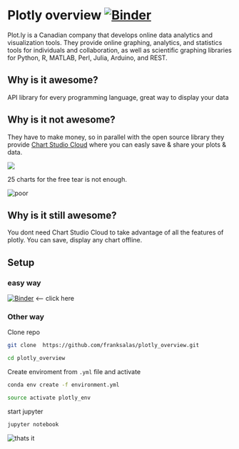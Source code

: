 # Plotly overview [![Binder](https://mybinder.org/badge_logo.svg)](https://mybinder.org/v2/gh/franksalas/plotly_overview.git/master)

Plot.ly  is a Canadian company that develops online data analytics and visualization tools. 
They provide online graphing, analytics, and statistics tools for individuals and collaboration, as well as scientific graphing libraries for Python, R, MATLAB, Perl, Julia, Arduino, and REST.

## Why is it awesome?
API library for every programming language, great way to display your data

## Why is it not awesome?
They have to make money, so in parallel with the open source library they provide [Chart Studio Cloud](https://plot.ly/products/cloud/) where you can easly save & share your plots & data.

![](https://i.imgur.com/peWsC4B.png)

25 charts for the free tear is not enough.

![poor](https://media.giphy.com/media/8OXXqeYqYonIY/giphy.gif)


## Why is it still awesome?

You dont need Chart Studio Cloud to take advantage of all the features of plotly. You can save, display any chart offline.

##  Setup

### easy way

[![Binder](https://mybinder.org/badge_logo.svg)](https://mybinder.org/v2/gh/franksalas/plotly_overview.git/master)   <-- click here

### Other way

Clone repo

```bash
git clone  https://github.com/franksalas/plotly_overview.git

cd plotly_overview
```

Create enviroment from `.yml` file and  activate
```bash
conda env create -f environment.yml

source activate plotly_env
```

start jupyter
```bash
jupyter notebook
```

![thats it](https://media.giphy.com/media/l3vQY4uui06iabkli/giphy.gif)